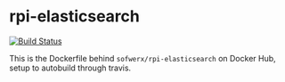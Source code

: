 # rpi-elasticsearch

[![Build Status](https://travis-ci.org/sofwerx/rpi-elasticsearch)](https://travis-ci.org/sofwerx/rpi-elasticsearch)

This is the Dockerfile behind `sofwerx/rpi-elasticsearch` on Docker Hub, setup to autobuild through travis.
